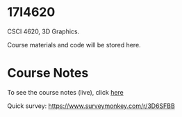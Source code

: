 # 17I4620
CSCI 4620, 3D Graphics.

Course materials and code will be stored here.

# Course Notes
To see the course notes (live), click [here](https://1drv.ms/o/s!AmCUMqdaJyCSgb91UAJx9VDurhosRw)

Quick survey: https://www.surveymonkey.com/r/3D6SFBB
